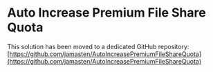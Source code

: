 # Auto Increase Premium File Share Quota

This solution has been moved to a dedicated GitHub repository: [https://github.com/jamasten/AutoIncreasePremiumFileShareQuota](https://github.com/jamasten/AutoIncreasePremiumFileShareQuota)
